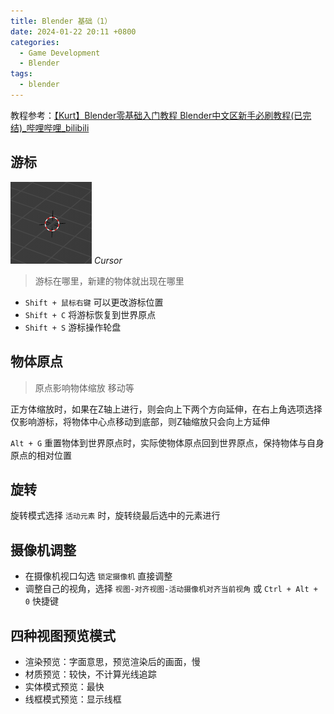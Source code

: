 ```yaml
---
title: Blender 基础（1）
date: 2024-01-22 20:11 +0800
categories:
  - Game Development
  - Blender
tags:
  - blender
---
```

教程参考：[【Kurt】Blender零基础入门教程 Blender中文区新手必刷教程(已完结)_哔哩哔哩_bilibili](https://www.bilibili.com/video/BV14u41147YH/?vd_source=47f8d232bdf6af18ba90af0727acfdc6)

## 游标

![Cursor](/assets/img/202401/BlenderCursor.png)
_Cursor_

> 游标在哪里，新建的物体就出现在哪里

- `Shift + 鼠标右键` 可以更改游标位置
- `Shift + C` 将游标恢复到世界原点
- `Shift + S` 游标操作轮盘

## 物体原点

> 原点影响物体缩放 移动等

正方体缩放时，如果在Z轴上进行，则会向上下两个方向延伸，在右上角选项选择仅影响游标，将物体中心点移动到底部，则Z轴缩放只会向上方延伸

`Alt + G` 重置物体到世界原点时，实际使物体原点回到世界原点，保持物体与自身原点的相对位置

## 旋转

旋转模式选择 `活动元素` 时，旋转绕最后选中的元素进行

## 摄像机调整

- 在摄像机视口勾选 `锁定摄像机` 直接调整
- 调整自己的视角，选择 `视图-对齐视图-活动摄像机对齐当前视角` 或 `Ctrl + Alt + 0` 快捷键

## 四种视图预览模式

- 渲染预览：字面意思，预览渲染后的画面，慢
- 材质预览：较快，不计算光线追踪
- 实体模式预览：最快
- 线框模式预览：显示线框


